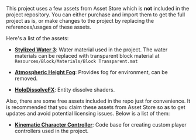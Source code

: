 This project uses a few assets from Asset Store which is **not** included in the project repository. You can either purchase and import them to get the full project as is, or make changes to the project by replacing the references/usages of these assets.

Here's a list of the assets:

- [**Stylized Water 3**](https://assetstore.unity.com/packages/vfx/shaders/stylized-water-3-287769): Water material used in the project. The water materials can be replaced with transparent block material at `Resources/Block/Materials/Block Transparent.mat`

- [**Atmospheric Height Fog**](https://assetstore.unity.com/packages/vfx/shaders/fullscreen-camera-effects/atmospheric-height-fog-optimized-fog-for-consoles-mobile-and-vr-143825): Provides fog for environment, can be removed.

- [**HoloDissolveFX**](https://assetstore.unity.com/packages/p/holodissolvefx-holograms-dissolve-urp-251841): Entity dissolve shaders.

Also, there are some free assets included in the repo just for convenience. It is recommended that you claim these assets from Asset Store so as to get updates and avoid potential licensing issues. Below is a list of them:

- [**Kinematic Character Controller**](https://assetstore.unity.com/packages/tools/physics/kinematic-character-controller-99131): Code base for creating custom player controllers used in the project.
